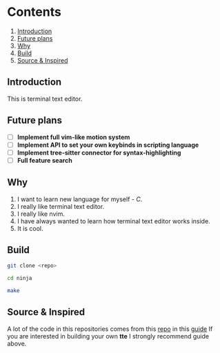 # Contents

1. [Introduction](#introduction)
2. [Future plans](#future-plans)
3. [Why](#why)
4. [Build](#build)
5. [Source & Inspired](#source--inspired)

## Introduction

This is terminal text editor.

## Future plans

- [ ] **Implement full vim-like motion system**
- [ ] **Implement API to set your own keybinds in scripting language**
- [ ] **Implement tree-sitter connector for syntax-highlighting**
- [ ] **Full feature search**

## Why

1. I want to learn new language for myself - *C*.
2. I really like terminal text editor.
3. I really like nvim.
4. I have always wanted to learn how terminal text editor works inside.
5. It is cool.

## Build

```bash
git clone <repo>
```

```bash
cd ninja
```

```bash
make
```

## Source & Inspired

A lot of the code in this repositories comes from this
[repo](https://github.com/snaptoken/kilo-src) in this
[guide](https://viewsourcecode.org/snaptoken/kilo/ )
If you are interested in building your own **tte** I strongly recommend guide above.

